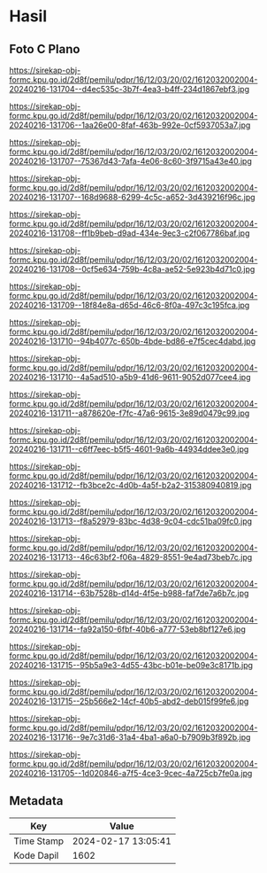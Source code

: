 # Hasil

## Foto C Plano

https://sirekap-obj-formc.kpu.go.id/2d8f/pemilu/pdpr/16/12/03/20/02/1612032002004-20240216-131704--d4ec535c-3b7f-4ea3-b4ff-234d1867ebf3.jpg

https://sirekap-obj-formc.kpu.go.id/2d8f/pemilu/pdpr/16/12/03/20/02/1612032002004-20240216-131706--1aa26e00-8faf-463b-992e-0cf5937053a7.jpg

https://sirekap-obj-formc.kpu.go.id/2d8f/pemilu/pdpr/16/12/03/20/02/1612032002004-20240216-131707--75367d43-7afa-4e06-8c60-3f9715a43e40.jpg

https://sirekap-obj-formc.kpu.go.id/2d8f/pemilu/pdpr/16/12/03/20/02/1612032002004-20240216-131707--168d9688-6299-4c5c-a652-3d439216f96c.jpg

https://sirekap-obj-formc.kpu.go.id/2d8f/pemilu/pdpr/16/12/03/20/02/1612032002004-20240216-131708--ff1b9beb-d9ad-434e-9ec3-c2f067786baf.jpg

https://sirekap-obj-formc.kpu.go.id/2d8f/pemilu/pdpr/16/12/03/20/02/1612032002004-20240216-131708--0cf5e634-759b-4c8a-ae52-5e923b4d71c0.jpg

https://sirekap-obj-formc.kpu.go.id/2d8f/pemilu/pdpr/16/12/03/20/02/1612032002004-20240216-131709--18f84e8a-d65d-46c6-8f0a-497c3c195fca.jpg

https://sirekap-obj-formc.kpu.go.id/2d8f/pemilu/pdpr/16/12/03/20/02/1612032002004-20240216-131710--94b4077c-650b-4bde-bd86-e7f5cec4dabd.jpg

https://sirekap-obj-formc.kpu.go.id/2d8f/pemilu/pdpr/16/12/03/20/02/1612032002004-20240216-131710--4a5ad510-a5b9-41d6-9611-9052d077cee4.jpg

https://sirekap-obj-formc.kpu.go.id/2d8f/pemilu/pdpr/16/12/03/20/02/1612032002004-20240216-131711--a878620e-f7fc-47a6-9615-3e89d0479c99.jpg

https://sirekap-obj-formc.kpu.go.id/2d8f/pemilu/pdpr/16/12/03/20/02/1612032002004-20240216-131711--c6ff7eec-b5f5-4601-9a6b-44934ddee3e0.jpg

https://sirekap-obj-formc.kpu.go.id/2d8f/pemilu/pdpr/16/12/03/20/02/1612032002004-20240216-131712--fb3bce2c-4d0b-4a5f-b2a2-315380940819.jpg

https://sirekap-obj-formc.kpu.go.id/2d8f/pemilu/pdpr/16/12/03/20/02/1612032002004-20240216-131713--f8a52979-83bc-4d38-9c04-cdc51ba09fc0.jpg

https://sirekap-obj-formc.kpu.go.id/2d8f/pemilu/pdpr/16/12/03/20/02/1612032002004-20240216-131713--46c63bf2-f06a-4829-8551-9e4ad73beb7c.jpg

https://sirekap-obj-formc.kpu.go.id/2d8f/pemilu/pdpr/16/12/03/20/02/1612032002004-20240216-131714--63b7528b-d14d-4f5e-b988-faf7de7a6b7c.jpg

https://sirekap-obj-formc.kpu.go.id/2d8f/pemilu/pdpr/16/12/03/20/02/1612032002004-20240216-131714--fa92a150-6fbf-40b6-a777-53eb8bf127e6.jpg

https://sirekap-obj-formc.kpu.go.id/2d8f/pemilu/pdpr/16/12/03/20/02/1612032002004-20240216-131715--95b5a9e3-4d55-43bc-b01e-be09e3c8171b.jpg

https://sirekap-obj-formc.kpu.go.id/2d8f/pemilu/pdpr/16/12/03/20/02/1612032002004-20240216-131715--25b566e2-14cf-40b5-abd2-deb015f99fe6.jpg

https://sirekap-obj-formc.kpu.go.id/2d8f/pemilu/pdpr/16/12/03/20/02/1612032002004-20240216-131716--9e7c31d6-31a4-4ba1-a6a0-b7909b3f892b.jpg

https://sirekap-obj-formc.kpu.go.id/2d8f/pemilu/pdpr/16/12/03/20/02/1612032002004-20240216-131705--1d020846-a7f5-4ce3-9cec-4a725cb7fe0a.jpg


## Metadata

| Key        | Value               |
| ---------- | ------------------- |
| Time Stamp | 2024-02-17 13:05:41 |
| Kode Dapil | 1602                |



